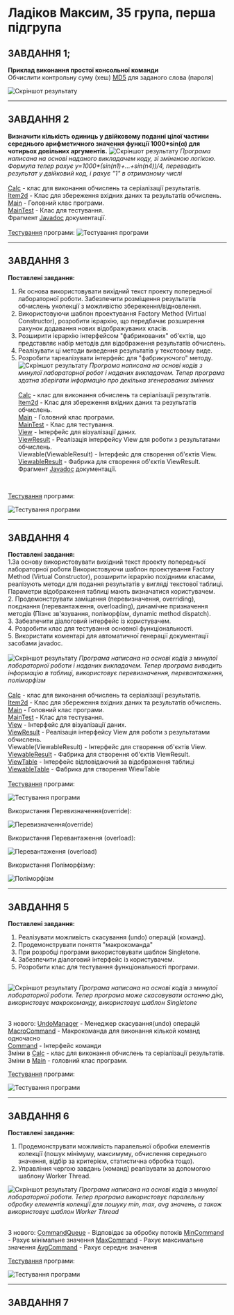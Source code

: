 # Ладіков Максим, 35 група, перша підгрупа

## ЗАВДАННЯ 1;
**Приклад виконання простої консольної команди**
<br>
Обчислити контрольну суму (хеш) [MD5](https://uk.wikipedia.org/wiki/MD5) для заданого слова (пароля)

![](https://github.com/Adey4k/Practice_OOP/blob/main/images/task1.jpg "Скріншот результату")

--- 
## ЗАВДАННЯ 2
**Визначити кількість одиниць у двійковому поданні цілої частини середнього арифметичного значення функції 1000*sin(α) для чотирьох довільних аргументів.**
![](https://github.com/Adey4k/Practice_OOP/blob/main/images/task2.1.jpg "Скріншот результату")
*Програма написана на основі наданого викладачем коду, зі зміненою логікою. Формула тепер рахує y=1000\*(sin(n1)+...+sin(n4))/4, переводить результат у двійковий код, і рахує "1" в отриманому числі*
<br><br>
[Calc](https://github.com/Adey4k/Practice_OOP/blob/main/src/task2/Calc.java) - клас для виконання обчислень та серіалізації результатів.<br>
[Item2d](https://github.com/Adey4k/Practice_OOP/blob/main/src/task2/Item2d.java) - Клас для збереження вхідних даних та результатів обчислень.<br>
[Main](https://github.com/Adey4k/Practice_OOP/blob/main/src/task2/Main.java) - Головний клас програми.<br>
[MainTest](https://github.com/Adey4k/Practice_OOP/blob/main/src/task2/MainTest.java) - Клас для тестування.<br>
Фрагмент [Javadoc](https://github.com/Adey4k/Practice_OOP/blob/main/images/task2.3.png) документації.<br>
<br>
[Тестування](https://github.com/Adey4k/Practice_OOP/blob/main/src/task2/MainTest.java) програми:
![](https://github.com/Adey4k/Practice_OOP/blob/main/images/task2.2.jpg "Тестування програми")

---
## ЗАВДАННЯ 3
**Поставлені завдання:**
1. Як основа використовувати вихідний текст проекту попередньої лабораторної роботи. Забезпечити розміщення результатів обчислень уколекції з можливістю збереження/відновлення.
2. Використовуючи шаблон проектування Factory Method (Virtual Constructor), розробити ієрархію, що передбачає розширення рахунок додавання
нових відображуваних класів.
3. Розширити ієрархію інтерфейсом "фабрикованих" об'єктів, що представляє набір методів для відображення результатів обчислень.
4. Реалізувати ці методи виведення результатів у текстовому виде.
5. Розробити тареалізувати інтерфейс для "фабрикуючого" методу.<br>
![](https://github.com/Adey4k/Practice_OOP/blob/main/images/task3.1.jpg "Скріншот результату")
*Програма написана на основі кодів з минулої лабораторної робот і наданих викладачем. Тепер програма здатна зберігати інформацію про декілька згенерованих змінних*<br><br>
[Calc](https://github.com/Adey4k/Practice_OOP/blob/main/src/task3/Calc.java) - клас для виконання обчислень та серіалізації результатів.<br>
[Item2d](https://github.com/Adey4k/Practice_OOP/blob/main/src/task3/Item2d.java) - Клас для збереження вхідних даних та результатів обчислень.<br>
[Main](https://github.com/Adey4k/Practice_OOP/blob/main/src/task3/Main.java) - Головний клас програми.<br>
[MainTest](https://github.com/Adey4k/Practice_OOP/blob/main/src/task3/MainTest.java) - Клас для тестування.<br>
[View](https://github.com/Adey4k/Practice_OOP/blob/main/src/task3/View.java) - Інтерфейс для візуалізації даних.<br>
[ViewResult](https://github.com/Adey4k/Practice_OOP/blob/main/src/task3/ViewResult.java) - Реалізація інтерфейсу View для роботи з результатами обчислень.<br>
Viewable(ViewableResult) - Інтерфейс для створення об'єктів View.<br>
[ViewableResult](https://github.com/Adey4k/Practice_OOP/blob/main/src/task3/ViewableResult.java) - Фабрика для створення об'єктів ViewResult.<br>
Фрагмент [Javadoc](https://github.com/Adey4k/Practice_OOP/blob/main/images/task3.3.png) документації.<br>
<br>

[Тестування](https://github.com/Adey4k/Practice_OOP/blob/main/src/task3/MainTest.java) програми:

![](https://github.com/Adey4k/Practice_OOP/blob/main/images/task3.2.jpg "Тестування програми")

---

## ЗАВДАННЯ 4
**Поставлені завдання:**
<br>
1.За основу використовувати вихідний текст проекту попередньої лабораторної роботи Використовуючи шаблон проектування Factory Method
(Virtual Constructor), розширити ієрархію похідними класами, реалізують методи для подання результатів у вигляді текстової
таблиці. Параметри відображення таблиці мають визначатися користувачем.<br>
2. Продемонструвати заміщення (перевизначення, overriding), поєднання (перевантаження, overloading), динамічне призначення методів
(Пізнє зв'язування, поліморфізм, dynamic method dispatch).<br>
3. Забезпечити діалоговий інтерфейс із користувачем.<br>
4. Розробити клас для тестування основної функціональності. <br>
5. Використати коментарі для автоматичної генерації документації засобами javadoc. <br><br>
![](https://github.com/Adey4k/Practice_OOP/blob/main/images/task4.1.jpg "Скріншот результату")
*Програма написана на основі кодів з минулої лабораторної роботи і наданих викладачем. Тепер програма виводить інформацію в таблиці, використовує перевизначення, перевантаження, поліморфізм*<br><br>
[Calc](https://github.com/Adey4k/Practice_OOP/blob/main/src/task4/Calc.java) - клас для виконання обчислень та серіалізації результатів.<br>
[Item2d](https://github.com/Adey4k/Practice_OOP/blob/main/src/task4/Item2d.java) - Клас для збереження вхідних даних та результатів обчислень.<br>
[Main](https://github.com/Adey4k/Practice_OOP/blob/main/src/task4/Main.java) - Головний клас програми.<br>
[MainTest](https://github.com/Adey4k/Practice_OOP/blob/main/src/task4/MainTest.java) - Клас для тестування.<br>
[View](https://github.com/Adey4k/Practice_OOP/blob/main/src/task4/View.java) - Інтерфейс для візуалізації даних.<br>
[ViewResult](https://github.com/Adey4k/Practice_OOP/blob/main/src/task4/ViewResult.java) - Реалізація інтерфейсу View для роботи з результатами обчислень.<br>
Viewable(ViewableResult) - Інтерфейс для створення об'єктів View.<br>
[ViewableResult](https://github.com/Adey4k/Practice_OOP/blob/main/src/task4/ViewableResult.java) - Фабрика для створення об'єктів ViewResult.<br>
[ViewTable](https://github.com/Adey4k/Practice_OOP/blob/main/src/task4/ViewTable.java) - Інтерфейс відповідаючий за відображення таблиці<br>
[ViewableTable](https://github.com/Adey4k/Practice_OOP/blob/main/src/task4/ViewableTable.java) - Фабрика для створення WiewTable<br>
<br>
[Тестування](https://github.com/Adey4k/Practice_OOP/blob/main/src/task4/MainTest.java) програми:

![](https://github.com/Adey4k/Practice_OOP/blob/main/images/task4.2.jpg "Тестування програми")

Використання Перевизначення(override):

![](https://github.com/Adey4k/Practice_OOP/blob/main/images/task4.3.jpg "Перевизначення(override)")

Використання Перевантаження (overload):

![](https://github.com/Adey4k/Practice_OOP/blob/main/images/task4.4.jpg "Перевантаження (overload)")

Використання Поліморфізму:

![](https://github.com/Adey4k/Practice_OOP/blob/main/images/task4.5.jpg "Поліморфізм")

---

## ЗАВДАННЯ 5
**Поставлені завдання:**
<br>
1. Реалізувати можливість скасування (undo) операцій (команд). <br>
2. Продемонструвати поняття "макрокоманда" <br>
3. При розробці програми використовувати шаблон Singletone. <br>
4. Забезпечити діалоговий інтерфейс із користувачем. <br>
5. Розробити клас для тестування функціональності програми. <br> <br>

![](https://github.com/Adey4k/Practice_OOP/blob/main/images/task5.1.jpg "Скріншот результату")
*Програма написана на основі кодів з минулої лабораторної роботи. Тепер програма може скасовувати останню дію, використовує макрокоманду, використовує шаблон Singletone* <br><br>

З нового:
[UndoManager](https://github.com/Adey4k/Practice_OOP/blob/main/src/task5/UndoManager.java) - Менеджер скасування(undo) операцій<br>
[MacroCommand](https://github.com/Adey4k/Practice_OOP/blob/main/src/task5/MacroCommand.java) - Макрокоманда для виконання кількой команд одночасно<br>
[Command](https://github.com/Adey4k/Practice_OOP/blob/main/src/task5/Command.java) - Інтерфейс команди <br>
Зміни в [Calc](https://github.com/Adey4k/Practice_OOP/blob/main/src/task5/Calc.java) - клас для виконання обчислень та серіалізації результатів.<br>
Зміни в [Main](https://github.com/Adey4k/Practice_OOP/blob/main/src/task5/Main.java) - головний клас програми.<br>

[Тестування](https://github.com/Adey4k/Practice_OOP/blob/main/src/task5/MainTest.java) програми:

![](https://github.com/Adey4k/Practice_OOP/blob/main/images/task5.3.jpg "Тестування програми")

---

## ЗАВДАННЯ 6

**Поставлені завдання:**
<br>
1. Продемонструвати можливість паралельної обробки елементів колекції (пошук мінімуму, максимуму, обчислення середнього значення, відбір за критерієм, статистична обробка тощо).
2. Управління чергою завдань (команд) реалізувати за допомогою шаблону Worker Thread.

![](https://github.com/Adey4k/Practice_OOP/blob/main/images/task6.1.jpg "Скріншот результату")
*Програма написана на основі кодів з минулої лабораторної роботи. Тепер програма використовує паралельну обробку елементів колекції для пошуку min, max, avg значень, а також використовує шаблон Worker Thread* <br><br>


З нового:
[CommandQueue](https://github.com/Adey4k/Practice_OOP/blob/main/src/task6/CommandQueue.java) - Відповідає за обробку потоків
[MinCommand](https://github.com/Adey4k/Practice_OOP/blob/main/src/task6/MinCommand.java) - Рахує мінімальне значення
[MaxCommand](https://github.com/Adey4k/Practice_OOP/blob/main/src/task6/MaxCommand.java) - Рахує максимальне значення
[AvgCommand](https://github.com/Adey4k/Practice_OOP/blob/main/src/task6/AvgCommand.java) - Рахує середнє значення

[Тестування](https://github.com/Adey4k/Practice_OOP/blob/main/src/task6/MainTest.java) програми:

![](https://github.com/Adey4k/Practice_OOP/blob/main/images/task6.2.jpg "Тестування програми")

---

## ЗАВДАННЯ 7
